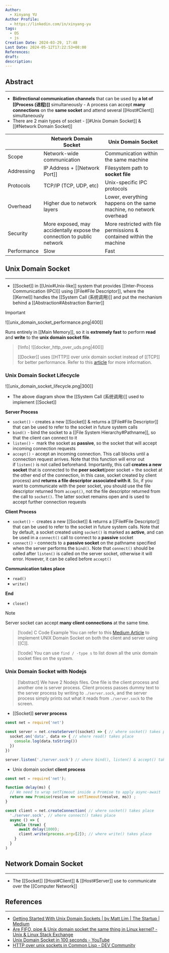 ```yaml
---
Author:
  - Xinyang YU
Author Profile:
  - https://linkedin.com/in/xinyang-yu
tags:
  - OS
  - js
Creation Date: 2024-03-29, 17:48
Last Date: 2024-05-12T17:22:53+08:00
References: 
draft: 
description: 
---
```

## Abstract
---
- **Bidirectional communication channels** that can be used by **a lot of [[Process (进程)]]** simultaneously - A process can accept **many connections** on the **same socket** and attend several [[Host#Client]] simultaneously
- There are 2 main types of socket - [[#Unix Domain Socket]] & [[#Network Domain Socket]]


|             | Network Domain Socket                                                  | Unix Domain Socket                                                   |
| ----------- | ---------------------------------------------------------------------- | -------------------------------------------------------------------- |
| Scope       | Network-wide communication                                             | Communication within the same machine                                |
| Addressing  | IP Address + [[Network Port]]                                          | Filesystem path to **socket file**                                   |
| Protocols   | TCP/IP (TCP, UDP, etc)                                                 | Unix-specific IPC protocols                                          |
| Overhead    | Higher due to network layers                                           | Lower, everything happens on the same machine, no network overhead   |
| Security    | More exposed, may accidentally expose the connection to public network | More restricted with file permissions & contained within the machine |
| Performance | Slow                                                                   | Fast                                                                 |


## Unix Domain Socket
---
- [[Socket]] in [[Unix#Unix-like]] system that provides [[Inter-Process Communication (IPC)]] using [[File#File Descriptor]], where the [[Kernel]] handles the [[System Call (系统调用)]] and put the mechanism behind a [[Abstraction#Abstraction Barrier]]

>[!important]
> ![[unix_domain_socket_performance.png|400]]
> 
> Runs entirely in [[Main Memory]], so it is **extremely fast** to perform **read** and **write** to the **unix domain socket file**.

>[!info]
> ![[docker_http_over_uds.png|400]]
> 
> [[Docker]] uses [[HTTP]] over unix domain socket instead of [[TCP]] for better performance. Refer to this [article](https://dev.to/rajasegar/http-over-unix-sockets-in-common-lisp-4l72) for more information.


### Unix Domain Socket Lifecycle
![[unix_domain_socket_lifecycle.png|300]]

- The above diagram show the [[System Call (系统调用)]] used to implement [[Socket]]

**Server Process** 
- `socket()` - creates a new [[Socket]] & returns a [[File#File Descriptor]] that can be used to refer to the socket in future system calls
- `bind()` - bind the socket to a [[File System Hierarchy#Pathname]], so that the client can connect to it
- `listen()` -  mark the socket as **passive**, so the socket that will accept incoming connection requests
- `accept()` - accept an incoming connection. This call blocks until a connection request arrives. Note that this function will error out if `listen()` is not called beforehand. Importantly, this call **creates a new socket** that is connected to the **peer socket**(peer socket = the socket at the other end of the connection, in this case, socket created by client process) and **returns a file descriptor associated with it**. So, if you want to communicate with the peer socket, you should use the file descriptor returned from `accept()`, not the file descriptor returned from the call to `socket()`. The latter socket remains open and is used to accept further connection requests


**Client Process**
- `socket()` -  creates a new [[Socket]] & returns a [[File#File Descriptor]] that can be used to refer to the socket in future system calls. Note that by default, a socket created using `socket()` is marked as **active**, and can be used in a `connect()` call to connect to a **passive** socket
- `connect()` - connects to a **passive socket** on the pathname specified when the server performs the `bind()`. Note that `connect()` should be called after `listen()` is called on the server socket, otherwise it will error. However, it can be called before `accept()`

**Communication takes place**
- `read()`
- `write()`

**End**
- `close()`


>[!note]
> Server socket can accept **many client connections** at the same time.

>[!code] C Code Example
> You can refer to this [Medium Article](https://medium.com/swlh/getting-started-with-unix-domain-sockets-4472c0db4eb1) to implement UNIX Domain Socket on both the client and server using [[C]].

>[!code]
> You can use `find / -type s` to list down all the unix domain socket files on the system.

### Unix Domain Socket with Nodejs

>[!abstract]
> We have 2 Nodejs files. One file is the client process and another one is server process. Client process passes dummy text to the server process by writing to `./server.sock`, and the server process simply prints out what it reads from `./server.sock` to the screen.

- [[Socket]] **server process**

```js
const net = require('net')

const server = net.createServer((socket) => { // where socket() takes place
  socket.on('data', data => { // where read() takes place
    console.log(data.toString())
  })
})

server.listen('./server.sock') // where bind(), listen() & accept() take place
```

- Unix domain socket **client process**

```js
const net = require('net');

function delay(ms) {
  // We need to wrap setTimeout inside a Promise to apply async-await
  return new Promise(resolve => setTimeout(resolve, ms)) ;
}

const client = net.createConnection( // where socket() takes place
  './server.sock', // where connect() takes place
  async () => {
    while (true) {
      await delay(1000);
      client.write(process.argv[2]); // where write() takes place
    }
  }
)
```


## Network Domain Socket
---
- The [[Socket]] [[Host#Client]] & [[Host#Server]] use to communicate over the [[Computer Network]]

## References 
---
- [Getting Started With Unix Domain Sockets | by Matt Lim | The Startup | Medium](https://medium.com/swlh/getting-started-with-unix-domain-sockets-4472c0db4eb1)
- [Are FIFO, pipe & Unix domain socket the same thing in Linux kernel? - Unix & Linux Stack Exchange](https://unix.stackexchange.com/questions/75904/are-fifo-pipe-unix-domain-socket-the-same-thing-in-linux-kernel)
- [Unix Domain Socket in 100 seconds - YouTube](https://youtu.be/1UHaR54i3ak?si=M3ALYsHKrBrs4jsd)
- [HTTP over unix sockets in Common Lisp - DEV Community](https://dev.to/rajasegar/http-over-unix-sockets-in-common-lisp-4l72)